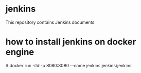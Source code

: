 # jenkins
This repository contains Jenkins documents

# how to install jenkins on docker engine

$ docker run -itd -p 8080:8080 --name jenkins jenkins/jenkins 
